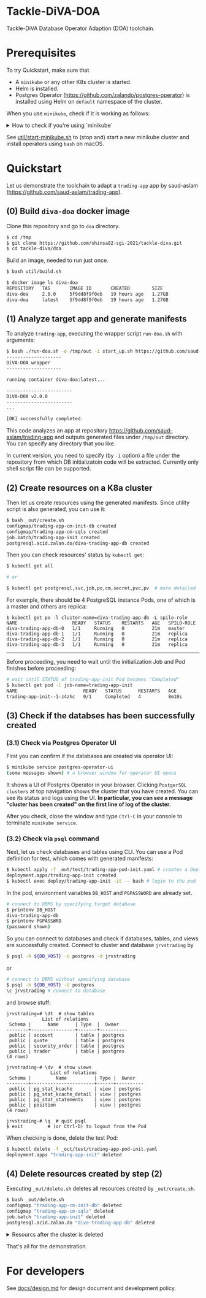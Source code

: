 # Tackle-DiVA-DOA
Tackle-DiVA Database Operator Adaption (DOA) toolchain. 

# Prerequisites

To try Quickstart, make sure that 

- A `minikube` or any other K8s cluster is started.
- Helm is installed.
- Postgres Operator (https://github.com/zalando/postgres-operator) is installed using Helm on `default` namespace of the cluster.

When you use `minikube`, check if it is working as follows:

<details>
<summary>How to check if you're using `minikube`</summary>

```bash
$ minikube status # check minikube status
minikube
type: Control Plane
host: Running
kubelet: Running
apiserver: Running
kubeconfig: Configured

$ kubectl cluster-info # check kubectl status
Kubernetes control plane is running at https://127.0.0.1:64533
CoreDNS is running at https://127.0.0.1:64533/api/v1/namespaces/kube-system/services/kube-dns:dns/proxy

To further debug and diagnose cluster problems, use 'kubectl cluster-info dump'.

$ helm version # check helm status
version.BuildInfo{Version:"v3.7.2", GitCommit:"663a896f4a815053445eec4153677ddc24a0a361", GitTreeState:"clean", GoVersion:"go1.17.3"}

$ helm list --filter 'postgres-operator' # check Postgres Operator
NAME                	NAMESPACE	REVISION	UPDATED                             	STATUS  	CHART                     	APP VERSION
postgres-operator   	default  	1       	2022-01-18 16:31:31.614054 +0900 JST	deployed	postgres-operator-1.7.1   	1.7.1      
postgres-operator-ui	default  	1       	2022-01-18 16:31:33.573745 +0900 JST	deployed	postgres-operator-ui-1.7.1	1.7.1      
```

`bash util/show-status.sh` to dump status shown above.

You can also check if UI of the operator is working using `minikube service`:

```bash
$ minikube service postgres-operator-ui
(messages shown) # a browser window for operator UI opens
(type Ctrl-C to terminate)
```

Note that `minikube service postgres-operator-ui` automatically opens a window for UI on your default browser, while `minikube service postgres-operator-ui --url` does not, just showing the expoed URL.
</details>


See [util/start-minikube.sh](util/start-minikube.sh) to (stop and) start a new minikube cluster and install operators using `bash` on macOS.

# Quickstart

Let us demonstrate the toolchain to adapt a `trading-app` app by saud-aslam (https://github.com/saud-aslam/trading-app).

## (0) Build `diva-doa` docker image

Clone this repository and go to `doa` directory.

```bash
$ cd /tmp
$ git clone https://github.com/shinsa82-sgi-2021/tackle-diva.git
$ cd tackle-diva/doa
```

Build an image, needed to run just once.

```bash
$ bash util/build.sh

$ docker image ls diva-doa
REPOSITORY   TAG       IMAGE ID       CREATED        SIZE
diva-doa     2.0.0     5f9dd8f9f0eb   19 hours ago   1.27GB
diva-doa     latest    5f9dd8f9f0eb   19 hours ago   1.27GB
```

## (1) Analyze target app and generate manifests

To analyze `trading-app`, executing the wrapper script `run-doa.sh` with arguments:

```bash
$ bash ./run-doa.sh -o /tmp/out -i start_up.sh https://github.com/saud-aslam/trading-app
--------------------
DiVA-DOA wrapper
--------------------

running container diva-doa:latest...

------------------------
DiVA-DOA v2.0.0
------------------------
...

[OK] successfully completed.
```

This code analyzes an app at repository https://github.com/saud-aslam/trading-app and outputs generated files under `/tmp/out` directory. You can specify any directory that you like.

In current version, you need to specify (by `-i` option) a file under the repository from which DB initializatoin code will be extracted. Currently only shell script file can be supported.

## (2) Create resources on a K8a cluster

Then let us create resources using the generated manifests. Since utility script is also generated, you can use it:

```bash
$ bash _out/create.sh
configmap/trading-app-cm-init-db created
configmap/trading-app-cm-sqls created
job.batch/trading-app-init created
postgresql.acid.zalan.do/diva-trading-app-db created
```

Then you can check resources' status by `kubectl get`:

```bash
$ kubectl get all 

# or 

$ kubectl get postgresql,svc,job,po,cm,secret,pvc,pv  # more detailed
```

For example, there should be 4 PostgreSQL instance Pods, one of which is a master and others are replica:

```
$ kubectl get po -l cluster-name=diva-trading-app-db -L spilo-role
NAME                    READY   STATUS    RESTARTS   AGE   SPILO-ROLE
diva-trading-app-db-0   1/1     Running   0          21m   master
diva-trading-app-db-1   1/1     Running   0          21m   replica
diva-trading-app-db-2   1/1     Running   0          21m   replica
diva-trading-app-db-3   1/1     Running   0          21m   replica
```

---

Before proceeding, you need to wait until the initialization Job and Pod finishes before proceeding:

```bash
# wait until STATUS of trading-app-init Pod becomes "Completed"
$ kubectl get pod -l job-name=trading-app-init
NAME                        READY   STATUS      RESTARTS   AGE
trading-app-init--1-z4zhc   0/1     Completed   4          8m18s
```

## (3) Check if the databses has been successfully created

### (3.1) Check via Postgres Operator UI

First you can confirm if the databases are created via operator UI:

```bash
$ minikube service postgres-operator-ui
(some messages shown) # a browser window for operator UI opens
```

It shows a UI of Postgres Operator in your browser. Clicking `PostgerSQL clusters` at top navigation shows the cluster that you have created. You can see its status and logs using the UI.
**In particular, you can see a message "cluster has been created" on the first line of log of the cluster.**

After you check, close the window and type `Ctrl-C` in your console to terminate `minikube service`.

### (3.2) Check via `psql` command

Next, let us check databases and tables using CLI.
You can use a Pod definition for test, which comes with generated manifests:

```bash
$ kubectl apply -f _out/test/trading-app-pod-init.yaml # creates a Deployment resource and associated Pod
deployment.apps/trading-app-init created
$ kubectl exec deploy/trading-app-init -it -- bash # login to the pod
```

In the pod, environment variables `DB_HOST` and `PGPASSWORD` are already set.

```bash
# connect to DBMS by specifying target database
$ printenv DB_HOST
diva-trading-app-db
$ printenv PGPASSWRD
(password shown)
```

So you can connect to databases and check if databases, tables, and views are successfully created.
Connect to cluster and database `jrvstrading` by 

```bash
$ psql -h ${DB_HOST} -U postgres -d jrvstrading 
```

or 

```bash
# connect to DBMS without specifying database
$ psql -h ${DB_HOST} -U postgres
\c jrvstrading # connect to database
```

and browse stuff:

```
jrvstrading=# \dt  # show tables
             List of relations
 Schema |      Name      | Type  |  Owner   
--------+----------------+-------+----------
 public | account        | table | postgres
 public | quote          | table | postgres
 public | security_order | table | postgres
 public | trader         | table | postgres
(4 rows)

jrvstrading-# \dv  # show views
                List of relations
 Schema |         Name          | Type |  Owner   
--------+-----------------------+------+----------
 public | pg_stat_kcache        | view | postgres
 public | pg_stat_kcache_detail | view | postgres
 public | pg_stat_statements    | view | postgres
 public | position              | view | postgres
(4 rows)

jrvstrading-# \q  # quit psql
$ exit         # (or Ctrl-D) to logout from the Pod
```

When checking is done, delete the test Pod:

```bash
$ kubectl delete -f _out/test/trading-app-pod-init.yaml
deployment.apps "trading-app-init" deleted
```

## (4) Delete resources created by step (2)

Executing `_out/delete.sh` deletes all resources created by `_out/create.sh`.

```bash
$ bash _out/delete.sh 
configmap "trading-app-cm-init-db" deleted
configmap "trading-app-cm-sqls" deleted
job.batch "trading-app-init" deleted
postgresql.acid.zalan.do "diva-trading-app-db" deleted
```

<details>
<summary>Resourcs after the cluster is deleted</summary>

```bash
$ kubectl get all
NAME                                        READY   STATUS    RESTARTS   AGE
pod/postgres-operator-594c75b5fc-hkwn9      1/1     Running   0          20m
pod/postgres-operator-ui-58644cfcff-tv77h   1/1     Running   0          20m

NAME                           TYPE        CLUSTER-IP      EXTERNAL-IP   PORT(S)    AGE
service/kubernetes             ClusterIP   10.96.0.1       <none>        443/TCP    20m
service/postgres-operator      ClusterIP   10.100.238.88   <none>        8080/TCP   20m
service/postgres-operator-ui   ClusterIP   10.106.111.62   <none>        80/TCP     20m

NAME                                   READY   UP-TO-DATE   AVAILABLE   AGE
deployment.apps/postgres-operator      1/1     1            1           20m
deployment.apps/postgres-operator-ui   1/1     1            1           20m

NAME                                              DESIRED   CURRENT   READY   AGE
replicaset.apps/postgres-operator-594c75b5fc      1         1         1       20m
replicaset.apps/postgres-operator-ui-58644cfcff   1         1         1       20m

NAME                                                    IMAGE                                               CLUSTER-LABEL   SERVICE-ACCOUNT   MIN-INSTANCES   AGE
operatorconfiguration.acid.zalan.do/postgres-operator   registry.opensource.zalan.do/acid/spilo-14:2.1-p3   cluster-name    postgres-pod      -1              20m
```
</details>

That's all for the demonstration.

# For developers

See [docs/design.md](docs/design.md) for design document and development policy.
